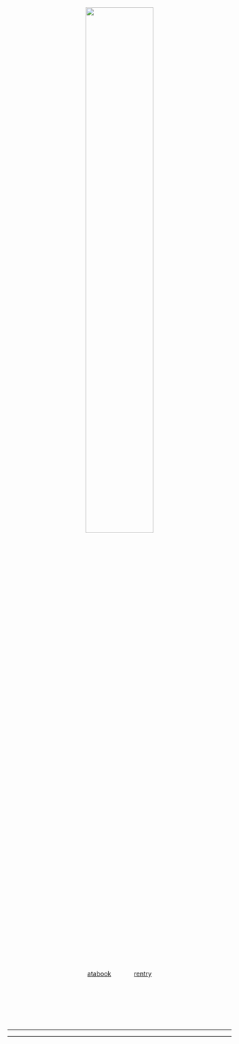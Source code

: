 <div align="center">

<img src="https://github.com/user-attachments/assets/781a7c7a-beb2-42d9-9eb0-9d8bdb668c3a" width="55%">
</p>
<a href="https://mashle.atabook.org/">atabook</a>ㅤㅤㅤㅤ<a href="https://rentry.co/m4shle">rentry</a></p>
</p>ㅤ
</p>ㅤ
</p>ㅤ

---
---
